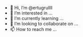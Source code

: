 - 👋 Hi, I’m @ertugrullll
- 👀 I’m interested in ...
- 🌱 I’m currently learning ...
- 💞️ I’m looking to collaborate on ...
- 📫 How to reach me ...

<!---
ertugrullll/ertugrullll is a ✨ special ✨ repository because its `README.md` (this file) appears on your GitHub profile.
You can click the Preview link to take a look at your changes.
--->
